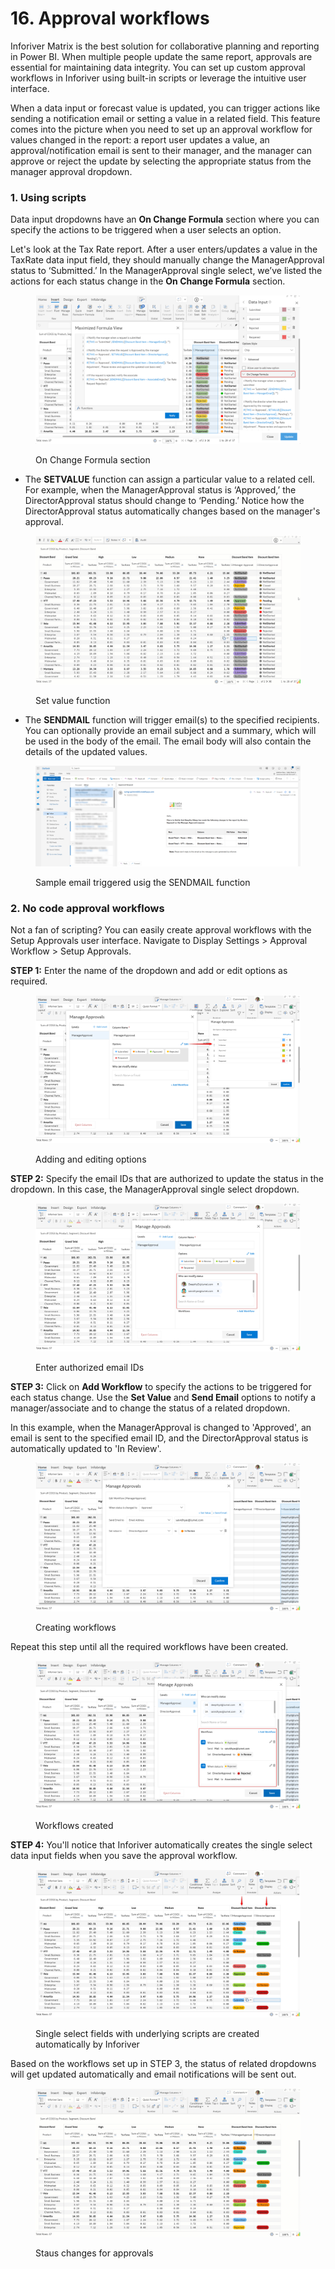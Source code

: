 # 16. Approval workflows

Inforiver Matrix is the best solution for collaborative planning and reporting in Power BI. When multiple people update the same report, approvals are essential for maintaining data integrity. You can set up custom approval workflows in Inforiver using built-in scripts or leverage the intuitive user interface.

When a data input or forecast value is updated, you can trigger actions like sending a notification email or setting a value in a related field. This feature comes into the picture when you need to set up an approval workflow for values changed in the report: a report user updates a value, an approval/notification email is sent to their manager, and the manager can approve or reject the update by selecting the appropriate status from the manager approval dropdown. 

### 1. Using scripts

Data input dropdowns have an **On Change Formula** section where you can specify the actions to be triggered when a user selects an option.

Let's look at the Tax Rate report. After a user enters/updates a value in the TaxRate data input field, they should manually change the ManagerApproval status to ‘Submitted.’ In the ManagerApproval single select, we’ve listed the actions for each status change in the **On Change Formula** section. &#x20;

<figure><img src="../.gitbook/assets/image (5) (1) (1) (1).png" alt=""><figcaption><p>On Change Formula section</p></figcaption></figure>

* The **SETVALUE** function can assign a particular value to a related cell. For example, when the ManagerApproval status is ‘Approved,’ the DirectorApproval status should change to ‘Pending.’ Notice how the DirectorApproval status automatically changes based on the manager's approval.

<figure><img src="../.gitbook/assets/6.4.3. setvalue-formula-gif.gif" alt=""><figcaption><p>Set value function</p></figcaption></figure>

* The **SENDMAIL** function will trigger email(s) to the specified recipients. You can optionally provide an email subject and a summary, which will be used in the body of the email. The email body will also contain the details of the updated values. &#x20;

<figure><img src="../.gitbook/assets/image (7) (1).png" alt=""><figcaption><p>Sample email triggered usig the SENDMAIL function</p></figcaption></figure>

### 2. No code approval workflows

Not a fan of scripting? You can easily create approval workflows with the Setup Approvals user interface. Navigate to Display Settings > Approval Workflow > Setup Approvals.

**STEP 1:** Enter the name of the dropdown and add or edit options as required.

<figure><img src="../.gitbook/assets/image (1) (1) (1) (1) (1) (1) (1) (1) (1) (1) (1) (1) (1) (1).png" alt=""><figcaption><p>Adding and editing options</p></figcaption></figure>

**STEP 2:** Specify the email IDs that are authorized to update the status in the dropdown. In this case, the ManagerApproval single select dropdown.

<figure><img src="../.gitbook/assets/image (2) (1) (1) (1) (1) (1) (1) (1) (1) (1) (1) (1) (1).png" alt=""><figcaption><p>Enter authorized email IDs</p></figcaption></figure>

**STEP 3:** Click on **Add Workflow** to specify the actions to be triggered for each status change. Use the **Set Value** and **Send Email** options to notify a manager/associate and to change the status of a related dropdown.&#x20;

In this example, when the ManagerApproval is changed to 'Approved', an email is sent to the specified email ID, and the DirectorApproval status is automatically updated to 'In Review'.

<figure><img src="../.gitbook/assets/image (3) (1) (1) (1) (1) (1) (1).png" alt=""><figcaption><p>Creating workflows</p></figcaption></figure>

Repeat this step until all the required workflows have been created.

<figure><img src="../.gitbook/assets/image (4) (1) (1) (1) (1) (1) (1).png" alt=""><figcaption><p>Workflows created</p></figcaption></figure>

**STEP 4:** You'll notice that Inforiver automatically creates the single select data input fields when you save the approval workflow.&#x20;

<figure><img src="../.gitbook/assets/image (6) (1) (1) (1).png" alt=""><figcaption><p>Single select fields with underlying scripts are created automatically by Inforiver</p></figcaption></figure>

Based on the workflows set up in STEP 3, the status of related dropdowns will get updated automatically and email notifications will be sent out.

<figure><img src="../.gitbook/assets/Untitled Project (1).gif" alt=""><figcaption><p>Staus changes for approvals</p></figcaption></figure>
